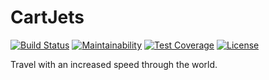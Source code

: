 # CartJets

[![Build Status](https://ci.joestr.at/job/CartJets/badge/icon)](https://ci.joestr.at/job/CartJets/)
[![Maintainability](https://api.codeclimate.com/v1/badges/bd824bc0984f5662e336/maintainability)](https://codeclimate.com/github/joestr/CartJets/maintainability)
[![Test Coverage](https://api.codeclimate.com/v1/badges/bd824bc0984f5662e336/test_coverage)](https://codeclimate.com/github/joestr/CartJets/test_coverage)
[![License](https://ci.joestr.at/job/CartJets/badge/icon?subject=license&status=EUPL-1.2&color=blue)](https://github.com/joestr/CartJets/blob/master/LICENSE)

Travel with an increased speed through the world.
